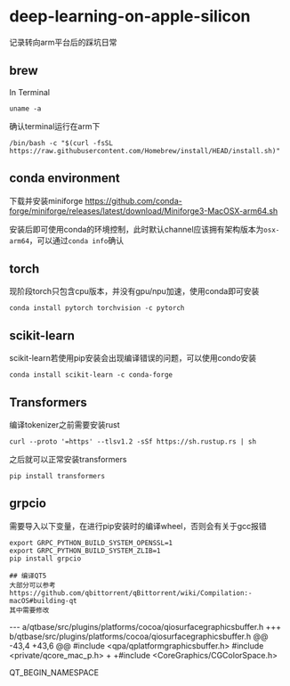 # deep-learning-on-apple-silicon
记录转向arm平台后的踩坑日常

## brew
In Terminal
```
uname -a
```
确认terminal运行在arm下
```
/bin/bash -c "$(curl -fsSL https://raw.githubusercontent.com/Homebrew/install/HEAD/install.sh)"
```

## conda environment
下载并安装miniforge https://github.com/conda-forge/miniforge/releases/latest/download/Miniforge3-MacOSX-arm64.sh

安装后即可使用conda的环境控制，此时默认channel应该拥有架构版本为`osx-arm64`，可以通过`conda info`确认

## torch
现阶段torch只包含cpu版本，并没有gpu/npu加速，使用conda即可安装
```
conda install pytorch torchvision -c pytorch
```

## scikit-learn
scikit-learn若使用pip安装会出现编译错误的问题，可以使用condo安装
```
conda install scikit-learn -c conda-forge
```

## Transformers
编译tokenizer之前需要安装rust
```
curl --proto '=https' --tlsv1.2 -sSf https://sh.rustup.rs | sh
```
之后就可以正常安装transformers
```
pip install transformers
```

## grpcio
需要导入以下变量，在进行pip安装时的编译wheel，否则会有关于gcc报错
```
export GRPC_PYTHON_BUILD_SYSTEM_OPENSSL=1
export GRPC_PYTHON_BUILD_SYSTEM_ZLIB=1
pip install grpcio

## 编译QT5
大部分可以参考 https://github.com/qbittorrent/qBittorrent/wiki/Compilation:-macOS#building-qt
其中需要修改
```
--- a/qtbase/src/plugins/platforms/cocoa/qiosurfacegraphicsbuffer.h
+++ b/qtbase/src/plugins/platforms/cocoa/qiosurfacegraphicsbuffer.h
@@ -43,4 +43,6 @@
 #include <qpa/qplatformgraphicsbuffer.h>
 #include <private/qcore_mac_p.h>
+ 
+#include <CoreGraphics/CGColorSpace.h>

 QT_BEGIN_NAMESPACE
```
